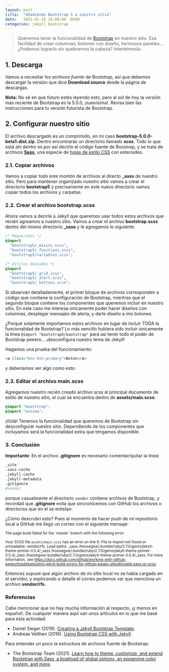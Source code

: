 ```yaml
---
layout: post
title:  "Añadiendo Bootstrap 5 a nuestro sitio"
date:   2021-01-10 19:00:00 -0600
categories: jekyll bootstrap
---
```


> Queremos tener la funcionalidad de [Bootstrap](https://getbootstrap.com) en nuestro sitio.
Esa facilidad de crear columnas, botones con diseño, hermosos paneles...
¿Podemos lograrlo sin quebrarnos la cabeza? Intentémoslo.

## 1. Descarga

Vamos a necesitar los _archivos fuente_ de Bootstrap, así que debemos descargar la versión 
que dice **Download source** desde la página de descargas.

<div class="alert alert-warning" role="alert">
  <strong>Nota:</strong> No sé en que futuro estés leyendo esto, pero al sol de hoy la versión
  más reciente de Bootstrap es la 5.0.0, ¡nuevísima!. Revisa bien las instrucciones para tu
  versión futurista de Bootstrap.
</div>

## 2. Configurar nuestro sitio

El archivo descargado es un comprimido, en mi caso **bootstrap-5.0.0-beta1-dist.zip**. Dentro
encontrarás un directorio llamado **scss**. Todo lo que está ahí dentro es por así decirlo 
el código fuente de Boostrap, y se trata de archivos [**Sass**](https://sass-lang.com),
una especie de [hojas de estilo CSS](https://developer.mozilla.org/es/docs/Web/CSS) con esteroides.

### 2.1. Copiar archivos

Vamos a copiar todo este montón de archivos al directo **_sass** de nuestro sitio. Pero
para mantener organizado nuestro sitio vamos a crear el directorio **bootstrap5** y precisamente
en este nuevo directorio vamos copiar todos los archivos y carpetas.

### 2.2. Crear el archivo **bootstrap.scss**

Ahora vamos a decirle a Jekyll que queremos usar todos estos archivos que recién agreamos a nuestro
sitio. Vamos a crear el archivo **bootstrap.scss** dentro del mismo directorio **_sass** y le agregamos
lo siguiente:

~~~css
/* Requeridos */
@import
  "bootstrap5/_mixins.scss",
  "bootstrap5/_functions.scss",
  "bootstrap5/variables.scss";

/* Estilos deseados */
@import
  "bootstrap5/_grid.scss",
  "bootstrap5/_alert.scss",
  "bootstrap5/_buttons.scss";
~~~

Si observan detalladamente, el primer bloque de archivos corresponden a código que contiene la 
configuración de Bootstrap, mientras que el segundo bloque contiene los componentes que queremos
incluir en nuestro sitio. En este caso me interesa únicamente poder hacer diseños con columnas,
desplegar mensajes de alerta, y darle diseño a mis botones.

¿Porqué solamente importamos estos archivos en lugar de incluir TODA la funcionalidad de Bootstrap?
Lo más sencillo hubiera sido incluir únicamente la línea `@import "bootstrap5/bootstrap"` para así
tener todo el poder de Bootstrap peeero... ¡desconfigura nuestro tema de Jekyll! 

Hagamos una prueba del funcionamiento:

~~~html
<a class="btn btn-primary">Botón</a>
~~~

y deberíamos ver algo como esto:

### 2.3. Editar el archivo **main.scss**

Agregamos nuestro recién creado archivo scss al principal documento de estilo de nuestro sitio,
el cual se encuentra dentro de **assets/main.scss**:

~~~css
@import "bootstrap";
@import "minima";
~~~

¡Voilà! Tenemos la funcionalidad que queremos de Bootstrap sin desconfigurar nuestro sitio.
Dependiendo de los componentes que incluyamos será la funcionalidad extra que tengamos
disponible.

### 3. Conclusión

**Importante**: En el archivo **.gitignore** es necesario comentar/quitar la línea:

~~~bash
_site
.sass-cache
.jekyll-cache
.jekyll-metadata
.gitignore
#vendor
~~~

porque casualmente el directorio `vendor` contiene archivos de Bootstrap, y recordad que **.gitignore** evita que sincronicemos con GitHub los archivos o directorios que en el se enlistan.

¿Cómo descrubrí esto? Pues al momento de hacer _push_ de mi repositorio local a GitHub me llegó un correo con el siguiente mensaje:

<small>
The page build failed for the `master` branch with the following error:

Your SCSS file `assets/main.scss` has an error on line 6: File to import not found or unreadable: vendor/rfs. Load paths: _sass /hoosegow/.bundle/ruby/2.7.0/gems/jekyll-theme-primer-0.5.4/_sass /hoosegow/.bundle/ruby/2.7.0/gems/jekyll-theme-primer-0.5.4/_sass /hoosegow/.bundle/ruby/2.7.0/gems/jekyll-theme-primer-0.5.4/_sass. For more information, see https://docs.github.com/github/working-with-github-pages/troubleshooting-jekyll-build-errors-for-github-pages-sites#invalid-sass-or-scss.
</small>

Entonces supuse que algún archivo de mi sitio local no se había cargado en el servidor, y explorando a detalle el correo podemos ver que menciona un archivo **vendor/rfs**.

### Referencias

Cabe mencionar que no hay mucha información al respecto, ¡y menos en español!. De cualquier
manera aquí van unos artículos en lo que me basé para esta actividad:

- Daniel Sieger (2019). [Creating a Jekyll Bootstrap Template](https://www.danielsieger.com/blog/2019/01/12/creating-jekyll-bootstrap-template.html).
- Andreas Veithen (2016). [Using Bootstrap CSS with Jekyll](https://veithen.io/2015/03/26/jekyll-bootstrap.html).

Para entender un poco la estructura de archivos fuente de Bootstrap:

- The Bootstrap Team (2021). [Learn how to theme, customize, and extend Bootstrap with Sass, a boatload of global options, an expansive color system, and more](https://getbootstrap.com/docs/5.0/customize/overview/).